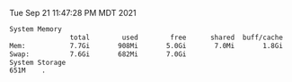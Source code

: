 Tue Sep 21 11:47:28 PM MDT 2021
```bash
System Memory
               total        used        free      shared  buff/cache   available
Mem:           7.7Gi       908Mi       5.0Gi       7.0Mi       1.8Gi       6.5Gi
Swap:          7.6Gi       682Mi       7.0Gi
System Storage
651M	.
```
```bash
